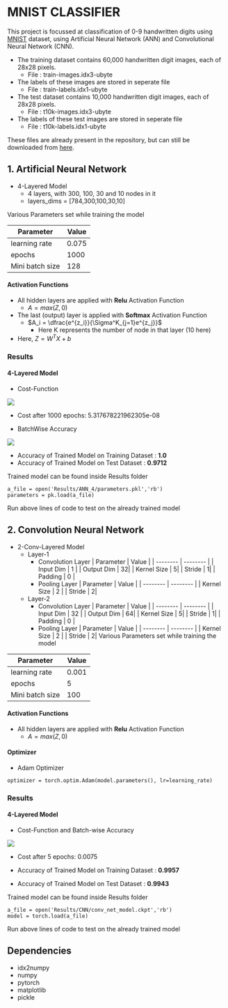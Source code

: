 # MNIST CLASSIFIER

This project is focussed at classification of 0-9 handwritten digits using [MNIST](https://en.wikipedia.org/wiki/MNIST_database) dataset, using Artificial Neural Network (ANN) and Convolutional Neural Network (CNN).

- The training dataset contains 60,000 handwritten digit images, each of 28x28 pixels.
    - File : train-images.idx3-ubyte
- The labels of these images are stored in seperate file
    - File : train-labels.idx1-ubyte
- The test dataset contains 10,000 handwritten digit images, each of 28x28 pixels.
    - File : t10k-images.idx3-ubyte
- The labels of these test images are stored in seperate file
    - File : t10k-labels.idx1-ubyte

These files are already present in the repository, but can still be downloaded from [here](http://yann.lecun.com/exdb/mnist/).


    

## 1. Artificial Neural Network

- 4-Layered Model
    - 4 layers, with 300, 100, 30 and 10 nodes in it
    - layers_dims = [784,300,100,30,10]

Various Parameters set while training the model


| Parameter | Value |
| -------- | -------- |
| learning rate     | 0.075     |
| epochs | 1000|
| Mini batch size | 128|

#### Activation Functions
- All hidden layers are applied with **Relu** Activation Function
    - $A = max(Z,0)$
- The last (output) layer is applied with **Softmax** Activation Function
    - $A_i = \dfrac{e^{z_i}}{\Sigma^K_{j=1}e^{z_j}}$
        - Here K represents the number of node in that layer (10 here)
- Here, $Z = W^TX + b$

### Results

#### 4-Layered Model


- Cost-Function

![](https://i.imgur.com/Z1lFGQd.png)

- Cost after 1000 epochs: 5.317678221962305e-08

- BatchWise Accuracy


![](https://i.imgur.com/twFRBPb.png)

- Accuracy of Trained Model on Training Dataset : **1.0**
- Accuracy of Trained Model on Test Dataset : **0.9712**

Trained model can be found inside Results folder
```python=
a_file = open('Results/ANN_4/parameters.pkl','rb')
parameters = pk.load(a_file)
```
Run above lines of code to test on the already trained model





## 2. Convolution Neural Network

- 2-Conv-Layered Model
    - Layer-1
        - Convolution Layer
             | Parameter | Value |
            | -------- | -------- |
            | Input Dim     | 1     |
            | Output Dim | 32|
            | Kernel Size | 5|
            | Stride | 1|
            | Padding | 0 |
        - Pooling Layer
            | Parameter | Value |
            | -------- | -------- |
            | Kernel Size     | 2     |
            | Stride | 2|
    - Layer-2
        - Convolution Layer
             | Parameter | Value |
            | -------- | -------- |
            | Input Dim     | 32     |
            | Output Dim | 64|
            | Kernel Size | 5|
            | Stride | 1|
            | Padding | 0 |
        - Pooling Layer
            | Parameter | Value |
            | -------- | -------- |
            | Kernel Size     | 2     |
            | Stride | 2|
Various Parameters set while training the model


| Parameter | Value |
| -------- | -------- |
| learning rate     | 0.001     |
| epochs | 5|
| Mini batch size | 100|

#### Activation Functions
- All hidden layers are applied with **Relu** Activation Function
    - $A = max(Z,0)$

#### Optimizer
- Adam Optimizer
```python=
optimizer = torch.optim.Adam(model.parameters(), lr=learning_rate)
```

### Results

#### 4-Layered Model

- Cost-Function and Batch-wise Accuracy

![](https://i.imgur.com/MKvyVCl.png)

- Cost after 5 epochs: 0.0075

- Accuracy of Trained Model on Training Dataset : **0.9957**
- Accuracy of Trained Model on Test Dataset : **0.9943**

Trained model can be found inside Results folder
```python=
a_file = open('Results/CNN/conv_net_model.ckpt','rb')
model = torch.load(a_file)
```
Run above lines of code to test on the already trained model
## Dependencies

- idx2numpy
- numpy
- pytorch
- matplotlib
- pickle
